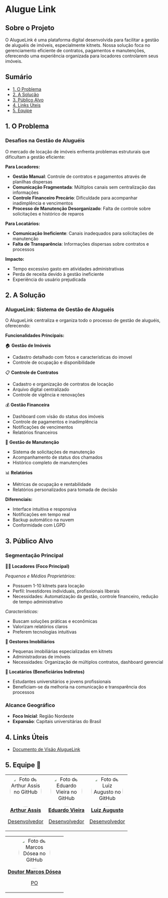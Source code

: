 # Alugue Link

## Sobre o Projeto
O AlugueLink é uma plataforma digital desenvolvida para facilitar a gestão de aluguéis de imóveis, especialmente kitnets. Nossa solução foca no gerenciamento eficiente de contratos, pagamentos e manutenções, oferecendo uma experiência organizada para locadores controlarem seus imóveis.

## Sumário
- [1. O Problema](#1-o-problema)
- [2. A Solução](#2-a-solução)
- [3. Público Alvo](#3-público-alvo)
- [4. Links Úteis](#4-links-úteis)
- [5. Equipe](#5-equipe-busts_in_silhouette)

## 1. O Problema 

### Desafios na Gestão de Aluguéis
O mercado de locação de imóveis enfrenta problemas estruturais que dificultam a gestão eficiente:

**Para Locadores:**
- **Gestão Manual**: Controle de contratos e pagamentos através de planilhas dispersas
- **Comunicação Fragmentada**: Múltiplos canais sem centralização das informações
- **Controle Financeiro Precário**: Dificuldade para acompanhar inadimplência e vencimentos
- **Processo de Manutenção Desorganizado**: Falta de controle sobre solicitações e histórico de reparos

**Para Locatários:**
- **Comunicação Ineficiente**: Canais inadequados para solicitações de manutenção
- **Falta de Transparência**: Informações dispersas sobre contratos e processos

**Impacto:**
- Tempo excessivo gasto em atividades administrativas
- Perda de receita devido à gestão ineficiente
- Experiência do usuário prejudicada

## 2. A Solução 

### AlugueLink: Sistema de Gestão de Aluguéis

O AlugueLink centraliza e organiza todo o processo de gestão de aluguéis, oferecendo:

**Funcionalidades Principais:**

🏠 **Gestão de Imóveis**
- Cadastro detalhado com fotos e características do imovel
- Controle de ocupação e disponibilidade

📋 **Controle de Contratos**
- Cadastro e organização de contratos de locação
- Arquivo digital centralizado
- Controle de vigência e renovações

💰 **Gestão Financeira**
- Dashboard com visão do status dos imóveis
- Controle de pagamentos e inadimplência
- Notificações de vencimentos
- Relatórios financeiros

🔧 **Gestão de Manutenção**
- Sistema de solicitações de manutenção
- Acompanhamento de status dos chamados
- Histórico completo de manutenções

📊 **Relatórios**
- Métricas de ocupação e rentabilidade
- Relatórios personalizados para tomada de decisão

**Diferenciais:**
- Interface intuitiva e responsiva
- Notificações em tempo real
- Backup automático na nuvem
- Conformidade com LGPD

## 3. Público Alvo

### Segmentação Principal

**👨‍💼 Locadores (Foco Principal)**

*Pequenos e Médios Proprietários:*
- Possuem 1-10 kitnets para locação
- Perfil: Investidores individuais, profissionais liberais
- Necessidades: Automatização da gestão, controle financeiro, redução de tempo administrativo

*Características:*
- Buscam soluções práticas e econômicas
- Valorizam relatórios claros
- Preferem tecnologias intuitivas

**🏢 Gestores Imobiliários**
- Pequenas imobiliárias especializadas em kitnets
- Administradoras de imóveis
- Necessidades: Organização de múltiplos contratos, dashboard gerencial

**👥 Locatários (Beneficiários Indiretos)**
- Estudantes universitários e jovens profissionais
- Beneficiam-se da melhoria na comunicação e transparência dos processos

### Alcance Geográfico
- **Foco Inicial**: Região Nordeste
- **Expansão**: Capitais universitárias do Brasil

## 4. Links Úteis
- [Documento de Visão AlugueLink](Gerenciamento/AlugueLinkDocumentoDeVisão.docx/)

## 5. Equipe :busts_in_silhouette:
<table align="center">
  <tr>
    <td align="center">
      <a href="https://github.com/Pelezinho19" target="_blank">
        <img style="border-radius:50%;" src="https://avatars.githubusercontent.com/u/106613838?s=400&u=51387a7489fdeb93ad53050c6680b81ba3cdfa61&v=4" width="100px;" alt="Foto de Arthur Assis no GitHub"/><br>
        <figcapture>
          <strong>Arthur Assis</strong>
          <p>Desenvolvedor</p>
        </figcapture>
      </a>
    </td>
    <td align="center">
      <a href="https://github.com/EduarrdoVS" target="_blank">
        <img style="border-radius:50%;" src="https://avatars.githubusercontent.com/u/156838985?v=4"  width="100px;" alt="Foto de Eduardo Vieira no GitHub"/><br>
        <fidcapture>
          <strong>Eduardo Vieira</strong>
          <p>Desenvolvedor</p>
        </fidcapture>
      </a>
    </td>
    <td align="center">
      <a href="https://github.com/LuizAugustoFH-77" target="_blank">
        <img style="border-radius:50%;" src="https://avatars.githubusercontent.com/u/183416985?v=4" target="_blank"  width="100px;" alt="Foto de Luiz Augusto no GitHub"/><br>
        <figcapture>
          <strong>Luiz Augusto</strong>
          <p>Desenvolvedor</p>
        </figcapture>
      </a>
    </td>
  </tr>
</table>
<table align="center">
  <tr>
    <td align="center">
      <a href="https://github.com/marcosdosea" target="_blank">
        <img style="border-radius:50%;" src="https://avatars.githubusercontent.com/u/7799935?v=4" target="_blank" width="100px;" alt="Foto de Marcos Dósea no GitHub"/><br>
        <figcapture>
          <strong>Doutor Marcos Dósea</strong>
          <p>PO</p>
        </figcapture>
      </a>
    </td>
   </tr>
</table>